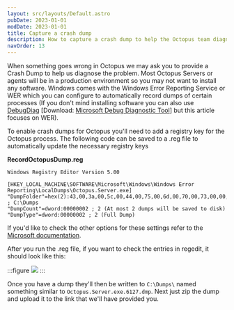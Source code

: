 ```yaml
---
layout: src/layouts/Default.astro
pubDate: 2023-01-01
modDate: 2023-01-01
title: Capture a crash dump
description: How to capture a crash dump to help the Octopus team diagnose problems when something unexpected happens.
navOrder: 13
---
```


When something goes wrong in Octopus we may ask you to provide a Crash Dump to help us diagnose the problem. Most Octopus Servers or agents will be in a production environment so you may not want to install any software. Windows comes with the Windows Error Reporting Service or WER which you can configure to automatically record dumps of certain processes (If you don't mind installing software you can also use [DebugDiag](http://blogs.msdn.com/b/chaun/archive/2013/11/12/steps-to-catch-a-simple-crash-dump-of-a-crashing-process.aspx) [Download: [Microsoft Debug Diagnostic Tool](https://www.microsoft.com/en-us/download/details.aspx?id=49924)] but this article focuses on WER).

To enable crash dumps for Octopus you'll need to add a registry key for the Octopus process. The following code can be saved to a .reg file to automatically update the necessary registry keys

**RecordOctopusDump.reg**

```
Windows Registry Editor Version 5.00

[HKEY_LOCAL_MACHINE\SOFTWARE\Microsoft\Windows\Windows Error Reporting\LocalDumps\Octopus.Server.exe]
"DumpFolder"=hex(2):43,00,3a,00,5c,00,44,00,75,00,6d,00,70,00,73,00,00,00 ; C:\Dumps
"DumpCount"=dword:00000002 ; 2 (At most 2 dumps will be saved to disk)
"DumpType"=dword:00000002 ; 2 (Full Dump)
```

If you'd like to check the other options for these settings refer to the [Microsoft documentation](http://msdn.microsoft.com/en-us/library/windows/desktop/bb787181(v=vs.85).aspx).

After you run the .reg file, if you want to check the entries in regedit, it should look like this:

:::figure
![](/docs/support/images/3278137.png)
:::

Once you have a dump they'll then be written to `C:\Dumps\` named something similar to `Octopus.Server.exe.6127.dmp`. Next just zip the dump and upload it to the link that we'll have provided you.

